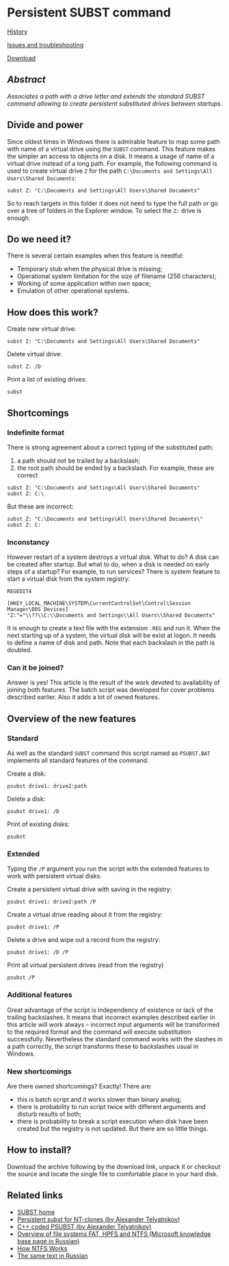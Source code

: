 # Persistent SUBST command #

[History](History.md)

[Issues and troubleshooting](IssuesAndTroubleshooting.md)

[Download](https://github.com/ildar-shaimordanov/psubst/releases)

## _Abstract_ ##

_Associates a path with a drive letter and extends the standard SUBST command allowing to create persistent substituted drives between startups._



## Divide and power ##
Since oldest times in Windows there is admirable feature to map some path with name of a virtual drive using the `SUBST` command. This feature makes the simpler an access to objects on a disk. It means a usage of name of a virtual drive instead of a long path. For example, the following command is used to create virtual drive `Z` for the path `C:\Documents and Settings\All Users\Shared Documents`:
```
subst Z: "C:\Documents and Settings\All Users\Shared Documents" 
```
So to reach targets in this folder it does not need to type the full path or go over  a tree of folders in the Explorer window. To select the `Z:` drive is enough.

## Do we need it? ##
There is several certain examples when this feature is needful:
  * Temporary stub when the physical drive is missing;
  * Operational system limitation for the size of filename (256 characters);
  * Working of some application within own space;
  * Emulation of other operational systems.

## How does this work? ##
Create new virtual drive:
```
subst Z: "C:\Documents and Settings\All Users\Shared Documents" 
```
Delete virtual drive:
```
subst Z: /D 
```
Print a list of existing drives:
```
subst 
```

## Shortcomings ##
### Indefinite format ###
There is strong agreement about a correct typing of the substituted path:
  1. a path should not be trailed by a backslash;
  1. the root path should be ended by a backslash.
For example, these are correct
```
subst Z: "C:\Documents and Settings\All Users\Shared Documents" 
subst Z: C:\ 
```
But these are incorrect:
```
subst Z: "C:\Documents and Settings\All Users\Shared Documents\" 
subst Z: C: 
```

### Inconstancy ###
However restart of a system destroys a virtual disk. What to do? A disk can be created after startup. But what to do, when a disk is needed on early steps of a startup? For example, to run services? There is system feature to start a virtual disk from the system registry:
```
REGEDIT4 

[HKEY_LOCAL_MACHINE\SYSTEM\CurrentControlSet\Control\Session Manager\DOS Devices] 
"Z:"="\\??\\C:\\Documents and Settings\\All Users\\Shared Documents" 
```
It is enough to create a text file with the extension `.REG` and run it. When the next starting up of a system, the virtual disk will be exist at logon. It needs to define a name of disk and path. Note that each backslash in the path is doubled.

### Can it be joined? ###
Answer is yes! This article is the result of the work devoted to availability of joining both features. The batch script was developed for cover problems described earlier. Also it adds a lot of owned features.

## Overview of the new features ##
### Standard ###
As well as the standard `SUBST` command this script named as `PSUBST.BAT` implements all standard features of the command.

Create a disk:
```
psubst drive1: drive2:path 
```
Delete a disk:
```
psubst drive1: /D 
```
Print of existing disks:
```
psubst 
```

### Extended ###
Typing the `/P` argument you run the script with the extended features to work with persistent virtual disks.

Create a persistent virtual drive with saving in the registry:
```
psubst drive1: drive2:path /P 
```
Create a virtual drive reading about it from the registry:
```
psubst drive1: /P 
```
Delete a drive and wipe out a record from the registry:
```
psubst drive1: /D /P 
```
Print all virtual persistent drives (read from the registry)
```
psubst /P 
```

### Additional features ###
Great advantage of the script is independency of existence or lack of the trailing backslashes. It means that incorrect examples described earlier in this article will work always – incorrect input arguments will be transformed to the required format and the command will execute substitution successfully.
Nevertheless the standard command works with the slashes in a path correctly, the script transforms these to backslashes usual in Windows.

### New shortcomings ###
Are there owned shortcomings? Exactly! There are:
  * this is batch script and it works slower than binary analog;
  * there is probability to run script twice with different arguments and disturb results of both;
  * there is probability to break a script execution when disk have been created but the registry is not updated.
But there are so little things.

## How to install? ##
Download the archive following by the download link, unpack it or checkout the source and locate the single file to comfortable place in your hard disk.

## Related links ##
  * [SUBST home](http://technet.microsoft.com/en-us/library/bb491006.aspx)
  * [Persistent subst for NT-clones (by Alexander Telyatnikov)](http://alter.org.ua/en/docs/win/persist_subst/)
  * [C++ coded PSUBST (by Alexander Telyatnikov)](http://alter.org.ua/en/soft/win/psubst/)
  * [Overview of file systems FAT, HPFS and NTFS (Microsoft knowledge base page in Russian)](http://support.microsoft.com/kb/100108)
  * [How NTFS Works](http://technet.microsoft.com/en-us/library/cc781134.aspx)
  * [The same text in Russian](http://debugger.ru/articles/psubst)